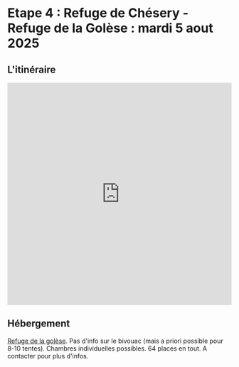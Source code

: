 # Etape 4 : Refuge de Chésery - Refuge de la Golèse : mardi 5 aout 2025

## L'itinéraire

<iframe src="https://gpx.studio/?state=%7B%22ids%22:%5B%221aVsciGRATNzQKNVL5u6AnAH4t2t6Ba5T%22%5D%7D&embed&distance" width="100%" height="500" frameborder="0" allowfullscreen><p><a href="https://gpx.studio/?state=%7B%22ids%22:%5B%221aVsciGRATNzQKNVL5u6AnAH4t2t6Ba5T%22%5D%7D"></a></p></iframe>


## Hébergement

[Refuge de la golèse](https://www.refuge-golese.com/).
Pas d'info sur le bivouac (mais a priori possible pour 8-10 tentes). Chambres individuelles possibles. 64 places en tout.
A contacter pour plus d'infos.
